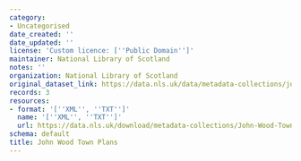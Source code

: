```yaml
---
category:
- Uncategorised
date_created: ''
date_updated: ''
license: 'Custom licence: [''Public Domain'']'
maintainer: National Library of Scotland
notes: ''
organization: National Library of Scotland
original_dataset_link: https://data.nls.uk/data/metadata-collections/john-wood-town-plans/
records: 3
resources:
- format: '[''XML'', ''TXT'']'
  name: '[''XML'', ''TXT'']'
  url: https://data.nls.uk/download/metadata-collections/John-Wood-Town-Plans.zip
schema: default
title: John Wood Town Plans
---
```

